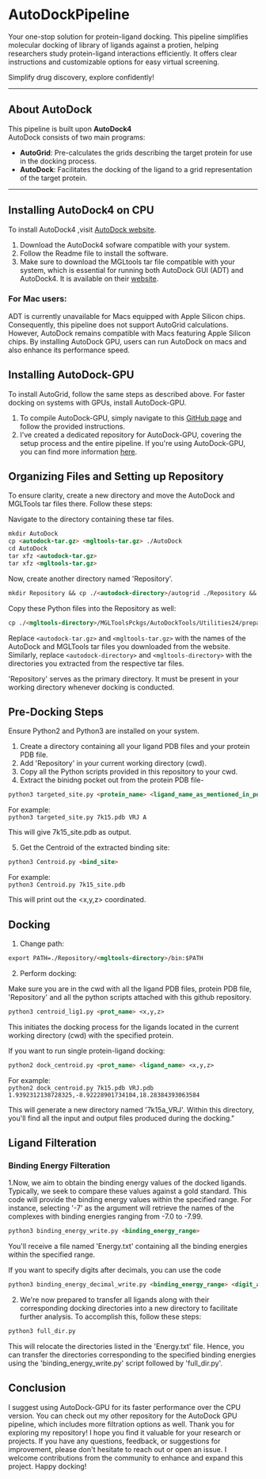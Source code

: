 # AutoDockPipeline

Your one-stop solution for protein-ligand docking. This pipeline simplifies molecular docking of library of ligands against a protien, helping researchers study protein-ligand interactions efficiently. It offers clear instructions and customizable options for easy virtual screening. 

Simplify drug discovery, explore confidently!

---

## About AutoDock 

This pipeline is built upon **AutoDock4**
<br>
AutoDock consists of two main programs:

- **AutoGrid**: Pre-calculates the grids describing the target protein for use in the docking process.
- **AutoDock**: Facilitates the docking of the ligand to a grid representation of the target protein.

---

## Installing AutoDock4 on CPU

To install AutoDock4 ,visit [AutoDock website](https://autodock.scripps.edu/download-autodock4/).
<br>
1. Download the AutoDock4 sofware compatible with your system.
2. Follow the Readme file to install the software.
3. Make sure to download the MGLtools tar file compatible with your system, which is essential for running both AutoDock GUI (ADT) and AutoDock4. It is available on their [website](https://ccsb.scripps.edu/mgltools/).

### For Mac users:

ADT is currently unavailable for Macs equipped with Apple Silicon chips. Consequently, this pipeline does not support AutoGrid calculations. However, AutoDock remains compatible with Macs featuring Apple Silicon chips. By installing AutoDock GPU, users can run AutoDock on macs and also enhance its performance speed.

## Installing AutoDock-GPU

To install AutoGrid, follow the same steps as described above. For faster docking on systems with GPUs, install AutoDock-GPU. 

1. To compile AutoDock-GPU, simply navigate to this [GitHub page](https://github.com/ccsb-scripps/AutoDock-GPU) and follow the provided instructions.
2. I've created a dedicated repository for AutoDock-GPU, covering the setup process and the entire pipeline. If you're using AutoDock-GPU, you can find more information [here](https://github.com/gautam2002m/AutoDock-GPU-Pipeline).

## Organizing Files and Setting up Repository

To ensure clarity, create a new directory and move the AutoDock and MGLTools tar files there. Follow these steps:

Navigate to the directory containing these tar files.
```markdown 
mkdir AutoDock
cp <autodock-tar.gz> <mgltools-tar.gz> ./AutoDock
cd AutoDock
tar xfz <autodock-tar.gz>
tar xfz <mgltools-tar.gz>
```

Now, create another directory named 'Repository'.

```markdown
mkdir Repository && cp ./<autodock-directory>/autogrid ./Repository && cp ./<autodock-directory>/autodock ./Repository && cp -r <mgltools-directory> ./Repository
```

Copy these Python files into the Repository as well:

```markdown 
cp ./<mgltools-directory>/MGLToolsPckgs/AutoDockTools/Utilities24/prepare_*4.py ./Repository
```

Replace `<autodock-tar.gz>` and `<mgltools-tar.gz>` with the names of the AutoDock and MGLTools tar files you downloaded from the website. Similarly, replace `<autodock-directory>` and `<mgltools-directory>` with the directories you extracted from the respective tar files.

'Repository' serves as the primary directory. It must be present in your working directory whenever docking is conducted.

## Pre-Docking Steps

Ensure Python2 and Python3 are installed on your system.

1. Create a directory containing all your ligand PDB files and your protein PDB file.
2. Add 'Repository' in your current working directory (cwd).
3. Copy all the Python scripts provided in this repository to your cwd.
4. Extract the binidng pocket out from the protein PDB file-
   
```markdown
python3 targeted_site.py <protein_name> <ligand_name_as_mentioned_in_pdb_file> <CHAIN_ID_for_ligand>
```
For example:
<br>
`python3 targeted_site.py 7k15.pdb VRJ A`

This will give 7k15_site.pdb as output.

   
5. Get the Centroid of the extracted binding site:
   
```markdown
python3 Centroid.py <bind_site>
```
For example:
<br>
`python3 Centroid.py 7k15_site.pdb`

This will print out the <x,y,z> coordinated. 

 ## Docking

 1. Change path:

```markdown
export PATH=./Repository/<mgltools-directory>/bin:$PATH
```

2. Perform docking:

Make sure you are in the cwd with all the ligand PDB files, protein PDB file, 'Repository' and all the python scripts attached with this github repository.

```markdown 
python3 centroid_lig1.py <prot_name> <x,y,z>
```
This initiates the docking process for the ligands located in the current working directory (cwd) with the specified protein.

If you want to run single protein-ligand docking:

```markdown
python2 dock_centroid.py <prot_name> <ligand_name> <x,y,z>
```
For example:
<br>
`python2 dock_centroid.py 7k15.pdb VRJ.pdb 1.9392312138728325,-8.92228901734104,18.28384393063584`

This will generate a new directory named '7k15a_VRJ'. Within this directory, you'll find all the input and output files produced during the docking."

## Ligand Filteration

### Binding Energy Filteration

1.Now, we aim to obtain the binding energy values of the docked ligands. Typically, we seek to compare these values against a gold standard. This code will provide the binding energy values within the specified range. For instance, selecting '-7' as the argument will retrieve the names of the complexes with binding energies ranging from -7.0 to -7.99.

```markdown
python3 binding_energy_write.py <binding_energy_range>
```
You'll receive a file named 'Energy.txt' containing all the binding energies within the specified range.

If you want to specify digits after decimals, you can use the code

```markdown
python3 binding_energy_decimal_write.py <binding_energy_range> <digit_after_decimal>
```

2. We're now prepared to transfer all ligands along with their corresponding docking directories into a new directory to facilitate further analysis. To accomplish this, follow these steps:

```markdown
python3 full_dir.py
```

This will relocate the directories listed in the 'Energy.txt' file. Hence, you can transfer the directories corresponding to the specified binding energies using the 'binding_energy_write.py' script followed by 'full_dir.py'.

## Conclusion

I suggest using AutoDock-GPU for its faster performance over the CPU version. You can check out my other repository for the AutoDock GPU pipeline, which includes more filtration options as well. Thank you for exploring my repository! I hope you find it valuable for your research or projects. If you have any questions, feedback, or suggestions for improvement, please don't hesitate to reach out or open an issue. I welcome contributions from the community to enhance and expand this project. Happy docking!


 

 











